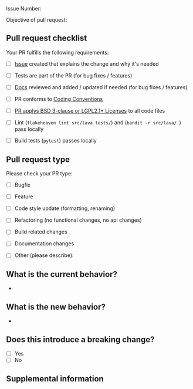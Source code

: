 <!-- For questions please refer to https://lava-nc.org/developer_guide.html#how-to-contribute-to-lava or ask in a comment below -->


<!-- All pull requests require an issue https://github.com/lava-nc/lava-dl/issues -->

<!-- Insert issue here as "Issue Number: #XXXX", example "Issue Number: #19" -->
Issue Number: 

<!-- Insert one sentence pr objective here, can be copied from relevant issue. -->
Objective of pull request:

## Pull request checklist

Your PR fulfills the following requirements:
- [ ] [Issue](https://github.com/lava-nc/lava-dl/issues) created that explains the change and why it's needed
- [ ] Tests are part of the PR (for bug fixes / features)
- [ ] [Docs](https://github.com/lava-nc/docs) reviewed and added / updated if needed (for bug fixes / features)
- [ ] PR conforms to [Coding Conventions](https://lava-nc.org/developer_guide.html#coding-conventions)
- [ ] [PR applys BSD 3-clause or LGPL2.1+ Licenses](https://lava-nc.org/developer_guide.html#add-a-license) to all code files
- [ ] Lint (`flakeheaven lint src/lava tests/`) and (`bandit -r src/lava/.`) pass locally
- [ ] Build tests (`pytest`) passes locally


## Pull request type

<!-- Please do not submit updates to dependencies unless it fixes an issue. --> 

<!-- Please limit your pull request to one type, submit multiple pull requests if needed. --> 

Please check your PR type:
- [ ] Bugfix
- [ ] Feature
- [ ] Code style update (formatting, renaming)
- [ ] Refactoring (no functional changes, no api changes)
- [ ] Build related changes
- [ ] Documentation changes
- [ ] Other (please describe): 


## What is the current behavior?
<!-- Please describe the current behavior that you are modifying, can be copied from relevant issue. -->
-

## What is the new behavior?
<!-- Please describe the new behavior, can be copied from relevant issue. -->
-

## Does this introduce a breaking change?

- [ ] Yes
- [ ] No

<!-- If this introduces a breaking change, please describe the impact and migration path for existing applications below. -->


## Supplemental information

<!-- Any other information that is important to this PR. -->
